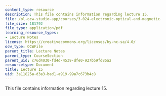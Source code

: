 ```yaml
---
content_type: resource
description: This file contains information regarding lecture 15.
file: /ol-ocw-studio-app/courses/3-024-electronic-optical-and-magnetic-properties-of-materials-spring-2013/3a11825ad3a3bad1a91999a7c673b4c8_MIT3_024S13_2012lec15.pdf
file_size: 181792
file_type: application/pdf
learning_resource_types:
- Lecture Notes
license: https://creativecommons.org/licenses/by-nc-sa/4.0/
ocw_type: OCWFile
parent_title: Lecture Notes
parent_type: CourseSection
parent_uid: c76d4030-fd4d-4539-dfe0-927bb9fd85a2
resourcetype: Document
title: Lecture 15
uid: 3a11825a-d3a3-bad1-a919-99a7c673b4c8
---
```

This file contains information regarding lecture 15.